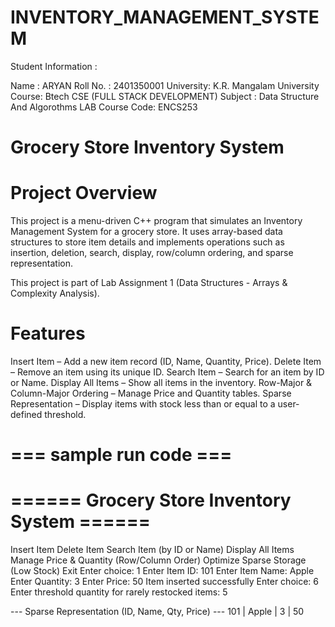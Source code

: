 # INVENTORY_MANAGEMENT_SYSTEM
Student Information :

Name : ARYAN Roll No. : 2401350001 University: K.R. Mangalam University Course: Btech CSE (FULL STACK DEVELOPMENT) Subject : Data Structure And Algorothms LAB Course Code: ENCS253

# Grocery Store Inventory System
# Project Overview
This project is a menu-driven C++ program that simulates an Inventory Management System for a grocery store.
It uses array-based data structures to store item details and implements operations such as insertion, deletion, search, display, row/column ordering, and sparse representation.

This project is part of Lab Assignment 1 (Data Structures - Arrays & Complexity Analysis).

# Features
Insert Item – Add a new item record (ID, Name, Quantity, Price).
Delete Item – Remove an item using its unique ID.
Search Item – Search for an item by ID or Name.
Display All Items – Show all items in the inventory.
Row-Major & Column-Major Ordering – Manage Price and Quantity tables.
Sparse Representation – Display items with stock less than or equal to a user-defined threshold.
# === sample run code ===

# ====== Grocery Store Inventory System ======

Insert Item
Delete Item
Search Item (by ID or Name)
Display All Items
Manage Price & Quantity (Row/Column Order)
Optimize Sparse Storage (Low Stock)
Exit Enter choice: 1 Enter Item ID: 101 Enter Item Name: Apple Enter Quantity: 3 Enter Price: 50 Item inserted successfully
Enter choice: 6 Enter threshold quantity for rarely restocked items: 5

--- Sparse Representation (ID, Name, Qty, Price) --- 101 | Apple | 3 | 50
